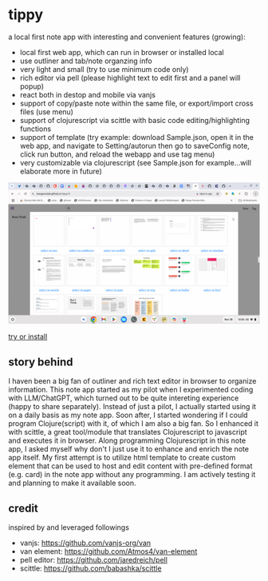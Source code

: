 # tippy

a local first note app with interesting and convenient features (growing):
- local first web app, which can run in browser or installed local
- use outliner and tab/note organzing info
- very light and small (try to use minimum code only)
- rich editor via pell (please highlight text to edit first and a panel will popup)
- react both in destop and mobile via vanjs
- support of copy/paste note within the same file, or export/import cross files (use menu)
- support of clojurescript via scittle with basic code editing/highlighting functions
- support of template (try example: download Sample.json, open it in the web app, and navigate to Setting/autorun then go to saveConfig note, click run button, and reload the webapp and use tag menu)
- very customizable via clojurescript (see Sample.json for example...will elaborate more in future)

![screenshot](tippy.png)

[try or install](https://kangaroolab.github.io/tippy/)

## story behind
I haven been a big fan of outliner and rich text editor in browser to organize information. This note app started as my pilot when I experimented coding with LLM/ChatGPT, which turned out to be quite intereting experience (happy to share separately). Instead of just a pilot, I actually started using it on a daily basis as my note app. Soon after, I started wondering if I could program Clojure(script) with it, of which I am also a big fan. So I enhanced it with scittle, a great tool/module that translates Clojurescript to javascript and executes it in browser. Along programming Clojurescript in this note app, I asked myself why don't I just use it to enhance and enrich the note app itself. My first attempt is to utilize html template to create custom element that can be used to host and edit content with pre-defined format (e.g. card) in the note app without any programming. I am actively testing it and planning to make it available soon.

## credit
inspired by and leveraged followings
- vanjs: https://github.com/vanjs-org/van
- van element: https://github.com/Atmos4/van-element
- pell editor: https://github.com/jaredreich/pell
- scittle: https://github.com/babashka/scittle
